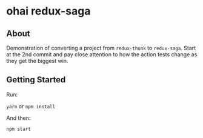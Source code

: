 # ohai redux-saga

## About

Demonstration of converting a project from `redux-thunk` to `redux-saga`. Start at the 2nd commit and pay close attention to how the action tests change as they get the biggest win.

## Getting Started

Run:

`yarn` or `npm install`

And then:

`npm start`
